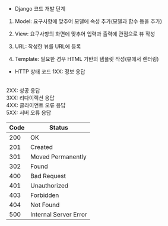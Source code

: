 - Django 코드 개발 단계

1. Model: 요구사항에 맞추어 모델에 속성 추가(모델과 함수 등을 추가)

2. View: 요구사항의 화면에 맞추어 입력과 출력에 관점으로 뷰 작성

3. URL: 작성한 뷰를 URL에 등록

4. Template: 필요한 경우 HTML 기반의 템플릿 작성(뷰에서 렌터링)

- HTTP 상태 코드
1XX: 정보 응답
<br/>
2XX: 성공 응답
<br/>
3XX: 리다이렉션 응답
<br/>
4XX: 클라이언트 오류 응답
<br/>
5XX: 서버 오류 응답
<br/>

| Code | Status                |
|------|-----------------------|
| 200  | OK                    |
| 201  | Created               |
| 301  | Moved Permanently     |
| 302  | Found                 | 
| 400  | Bad Request           |
| 401  | Unauthorized          |
| 403  | Forbidden             |   
| 404  | Not Found             |    
| 500  | Internal Server Error |

